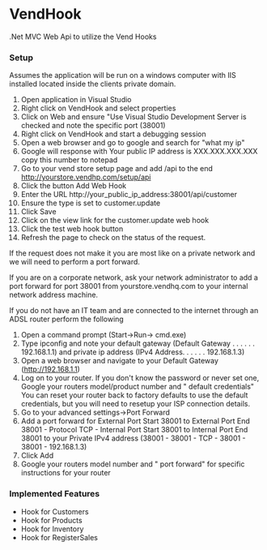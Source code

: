 VendHook
===========

.Net MVC Web Api to utilize the Vend Hooks


### Setup 

Assumes the application will be run on a windows computer with IIS installed located inside the clients private domain.

1. Open application in Visual Studio
2. Right click on VendHook and select properties
3. Click on Web and ensure "Use Visual Studio Development Server is checked and note the specific port (38001)
4. Right click on VendHook and start a debugging session
5. Open a web browser and go to google and search for "what my ip"
6. Google will response with Your public IP address is XXX.XXX.XXX.XXX copy this number to notepad
7. Go to your vend store setup page and add /api to the end http://yourstore.vendhp.com/setup/api
8. Click the button Add Web Hook
9. Enter the URL http://your_public_ip_address:38001/api/customer
10. Ensure the type is set to customer.update
11. Click Save
12. Click on the view link for the customer.update web hook
13. Click the test web hook button
14. Refresh the page to check on the status of the request. 

If the request does not make it you are most like on a private network and we will need to perform a port forward.

If you are on a corporate network, ask your network administrator to add a port forward for port 38001 from yourstore.vendhq.com to your internal network address machine.

If you do not have an IT team and are connected to the internet through an ADSL router perform the following

1. Open a command prompt (Start->Run-> cmd.exe)
2. Type ipconfig and note your default gateway (Default Gateway . . . . . . 192.168.1.1) and private ip address (IPv4 Address. . . . . . 192.168.1.3)
3. Open a web browser and navigate to your Default Gateway (http://192.168.1.1)
4. Log on to your router.  If you don't know the password or never set one, Google your routers model/product number and " default credentials"  You can reset your router back to factory defaults to use the default credentials, but you will need to resetup your ISP connection details.
5. Go to your advanced settings->Port Forward
6. Add a port forward for External Port Start 38001 to External Port End 38001 - Protocol TCP - Internal Port Start 38001 to Internal Port End 38001 to your Private IPv4 address (38001 - 38001 - TCP - 38001 - 38001 - 192.168.1.3)
7. Click Add
8. Google your routers model number and " port forward" for specific instructions for your router


### Implemented Features
* Hook for Customers
* Hook for Products
* Hook for Inventory
* Hook for RegisterSales
	